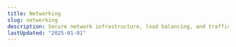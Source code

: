 ```yaml
---
title: Networking
slug: networking
description: Secure network infrastructure, load balancing, and traffic management
lastUpdated: "2025-01-01"
---
```

